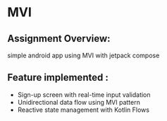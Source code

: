 # MVI 
## Assignment Overview:
simple android app using MVI with jetpack compose

## Feature implemented :
- Sign-up screen with real-time input validation
- Unidirectional data flow using MVI pattern
- Reactive state management with Kotlin Flows
 
